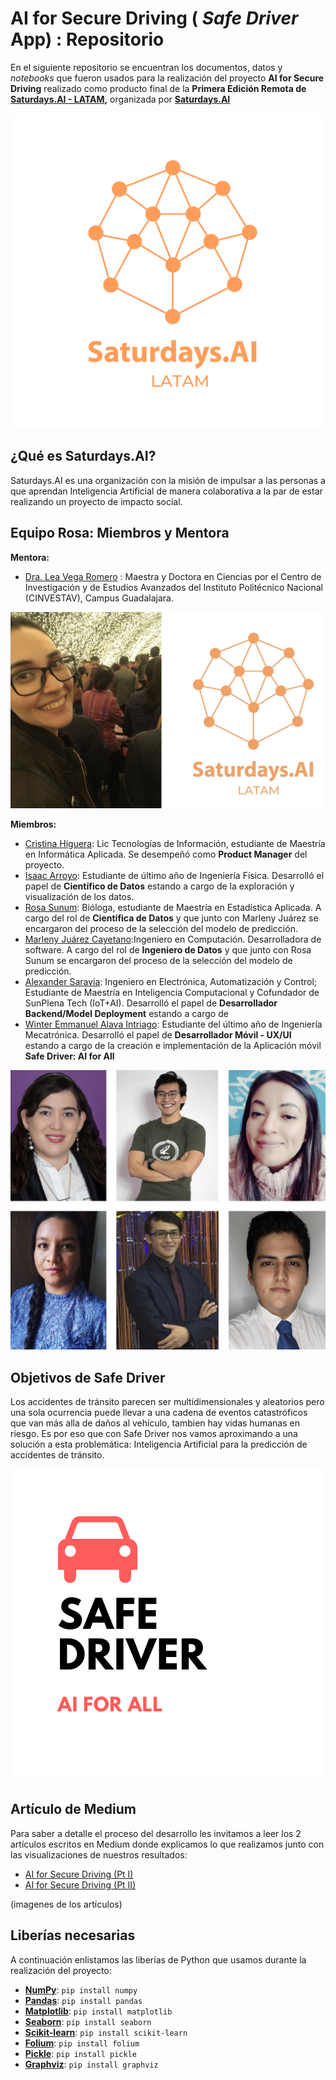 # AI for Secure Driving ( _Safe Driver_ App) : Repositorio

En el siguiente repositorio se encuentran los documentos, datos y _notebooks_ que fueron usados para la realización del proyecto **AI for Secure Driving** realizado como producto final de la **Primera Edición Remota de [Saturdays.AI - LATAM](https://www.saturdays.ai/edicion-latam.html),** organizada por [**Saturdays.AI**](https://www.saturdays.ai/)

![saturdaysai_latam_2020](figures/LogoLatam.png)

## ¿Qué es Saturdays.AI?
Saturdays.AI es una organización con la misión de impulsar a las personas a que aprendan Inteligencia Artificial de manera colaborativa a la par de estar realizando un proyecto de impacto social.

## Equipo Rosa: Miembros y Mentora

**Mentora:**
* [Dra. Lea Vega Romero](https://www.linkedin.com/in/lea-vega-66a18011b/) : Maestra y Doctora en Ciencias por el Centro de Investigación y de Estudios Avanzados del Instituto Politécnico Nacional (CINVESTAV), Campus Guadalajara.

![lea_saturdaysai](figures/mentora_Lea_saturdaysai_latam.jpg)

**Miembros:**

* [Cristina Higuera](https://www.linkedin.com/in/cristinah03/): Lic Tecnologías de Información, estudiante de Maestría en Informática Aplicada. Se desempeñó como **Product Manager** del proyecto.
* [Isaac Arroyo](https://www.linkedin.com/in/isaac-arroyo/): Estudiante de último año de Ingeniería Física. Desarrolló el papel de **Científico de Datos** estando a cargo de la exploración y visualización de los datos.
* [Rosa Sunum](https://www.linkedin.com/in/rosa-sunum-959033148/): Bióloga, estudiante de Maestría en Estadística Aplicada. A cargo del rol de **Científica de Datos** y que junto con Marleny Juárez se encargaron del proceso de la selección del modelo de predicción.
* [Marleny Juárez Cayetano](https://www.linkedin.com/in/marleny-ju%C3%A1rez-cayetano-597a371a0/):Ingeniero en Computación. Desarrolladora de software. A cargo del rol de **Ingeniero de Datos** y que junto con Rosa Sunum se encargaron del proceso de la selección del modelo de predicción.
* [Alexander Saravia](https://www.linkedin.com/in/alexander-saravia/): Ingeniero en Electrónica, Automatización y Control;  Estudiante de Maestría en Inteligencia Computacional y Cofundador de SunPlena Tech (IoT+AI). Desarrolló el papel de **Desarrollador Backend/Model Deployment** estando a cargo de
* [Winter Emmanuel Alava Intriago](https://www.linkedin.com/in/winter-alava/): Estudiante del último año de Ingeniería Mecatrónica. Desarrolló el papel de **Desarrollador Móvil - UX/UI** estando a cargo de la creación e implementación de la Aplicación móvil **Safe Driver: AI for All**

![equipo](figures/equipo_rosa_saturdaysai.jpg)

## Objetivos de Safe Driver
Los accidentes de tránsito parecen ser multidimensionales y aleatorios pero una sola ocurrencia puede llevar a una cadena de eventos catastróficos que van más alla de daños al vehículo, tambien hay vidas humanas en riesgo. Es por eso que con Safe Driver nos vamos aproximando a una solución a esta problemática: Inteligencia Artificial para la predicción de accidentes de tránsito.

![safe_driver_logo](figures/SafeDriver_Logo.png)

## Artículo de Medium
Para saber a detalle el proceso del desarrollo les invitamos a leer los 2 artículos escritos en Medium donde explicamos lo que realizamos junto con las visualizaciones de nuestros resultados:
* [AI for Secure Driving (Pt I)](https://medium.com/saturdays-ai/ai-for-secure-driving-safe-driver-app-parte-i-3fe2ca2955f3)
* [AI for Secure Driving (Pt II)](https://www.medium.com)

(imagenes de los artículos)

## Liberías necesarias

A continuación enlistamos las liberías de Python que usamos durante la realización del proyecto:

* [**NumPy**](https://numpy.org/install/): `pip install numpy`
* [**Pandas**](https://pandas.pydata.org/docs/getting_started/install.html): `pip install pandas`
* [**Matplotlib**](https://matplotlib.org/users/installing.html): `pip install matplotlib`
* [**Seaborn**](https://seaborn.pydata.org/installing.html): `pip install seaborn`
* [**Scikit-learn**](https://scikit-learn.org/stable/install.html): `pip install scikit-learn`
* [**Folium**](https://python-visualization.github.io/folium/installing.html): `pip install folium`
* [**Pickle**](https://docs.python.org/3/library/pickle.html#): `pip install pickle`
* [**Graphviz**](https://graphviz.readthedocs.io/en/stable/): `pip install graphviz`
